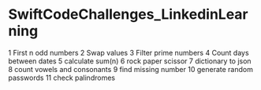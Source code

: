 # SwiftCodeChallenges_LinkedinLearning


1 First n odd numbers
2 Swap values
3 Filter prime numbers
4 Count days between dates
5 calculate sum(n)
6 rock paper scissor
7 dictionary to json
8 count vowels and consonants
9 find missing number
10 generate random passwords
11 check palindromes
